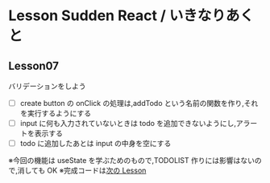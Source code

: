 # Lesson Sudden React / いきなりあくと

## Lesson07

バリデーションをしよう

- [ ] create button の onClick の処理は,addTodo という名前の関数を作り,それを実行するようにする
- [ ] input に何も入力されていないときは todo を追加できないようにし,アラートを表示する
- [ ] todo に追加したあとは input の中身を空にする

※今回の機能は useState を学ぶためのもので,TODOLIST 作りには影響はないので,消しても OK
※完成コードは[次の Lesson](/lesson05)
